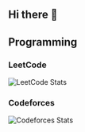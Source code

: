 ## Hi there 👋

<!--
**dhlinhdn00/dhlinhdn00** is a ✨ _special_ ✨ repository because its `README.md` (this file) appears on your GitHub profile.

Here are some ideas to get you started:

- 🔭 I’m currently working on ...
- 🌱 I’m currently learning ...
- 👯 I’m looking to collaborate on ...
- 🤔 I’m looking for help with ...
- 💬 Ask me about ...
- 📫 How to reach me: ...
- 😄 Pronouns: ...
- ⚡ Fun fact: ...
-->


## Programming

### LeetCode
![LeetCode Stats](https://leetcard.jacoblin.cool/dhlinhdn00?theme=dark&ext=heatmap)

### Codeforces
![Codeforces Stats](https://codeforces-readme-stats.vercel.app/api/card?username=dhlinhdn00&theme=dark)

